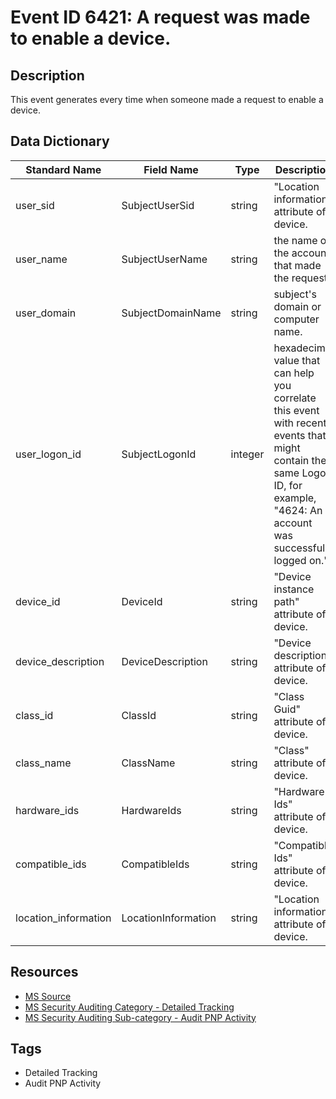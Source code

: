 # Event ID 6421: A request was made to enable a device.

## Description
This event generates every time when someone made a request to enable a device.

## Data Dictionary
|Standard Name|Field Name|Type|Description|Sample Value|
|---|---|---|---|---|
|user_sid|SubjectUserSid|string|"Location information" attribute of device.|S-1-5-21-2695983153-1310895815-1903476278-1001|
|user_name|SubjectUserName|string|the name of the account that made the request.|ladmin|
|user_domain|SubjectDomainName|string|subject's domain or computer name.|DESKTOP-NFC0HVN|
|user_logon_id|SubjectLogonId|integer|hexadecimal value that can help you correlate this event with recent events that might contain the same Logon ID, for example, "4624: An account was successfully logged on."|0x3fcc7|
|device_id|DeviceId|string|"Device instance path" attribute of device.|USB\VID_138A&PID_0017\FFBC12C950A0|
|device_description|DeviceDescription|string|"Device description" attribute of device.|Synaptics FP Sensors (WBF) (PID=0017)|
|class_id|ClassId|string|"Class Guid" attribute of device.|{53D29EF7-377C-4D14-864B-EB3A85769359}|
|class_name|ClassName|string|"Class" attribute of device.|Biometric|
|hardware_ids|HardwareIds|string|"Hardware Ids" attribute of device.|USB\VID_138A&PID_0017&REV_0078 USB\VID_138A&PID_0017|
|compatible_ids|CompatibleIds|string|"Compatible Ids" attribute of device.|USB\Class_FF&SubClass_00&Prot_00 USB\Class_FF&SubClass_00 USB\Class_FF|
|location_information|LocationInformation|string|"Location information" attribute of device.|Port_#0002.Hub_#0004|

## Resources
* [MS Source](https://github.com/MicrosoftDocs/windows-itpro-docs/blob/public/windows/security/threat-protection/auditing/event-6421.md)
* [MS Security Auditing Category - Detailed Tracking](https://docs.microsoft.com/en-us/windows/security/threat-protection/auditing/advanced-security-audit-policy-settings#detailed-tracking)
* [MS Security Auditing Sub-category - Audit PNP Activity](https://github.com/MicrosoftDocs/windows-itpro-docs/tree/master/windows/security/threat-protection/auditing/audit-pnp-activity.md)

## Tags
* Detailed Tracking
* Audit PNP Activity